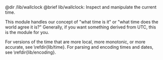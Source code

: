 @dir /lib/wallclock
@brief lib/wallclock: Inspect and manipulate the current time.

This module handles our concept of "what time is it" or "what time does the
world agree it is?"  Generally, if you want something derived from UTC, this
is the module for you.

For versions of the time that are more local, more monotonic, or more
accurate, see \refdir{lib/time}.  For parsing and encoding times and dates,
see \refdir{lib/encoding}.

